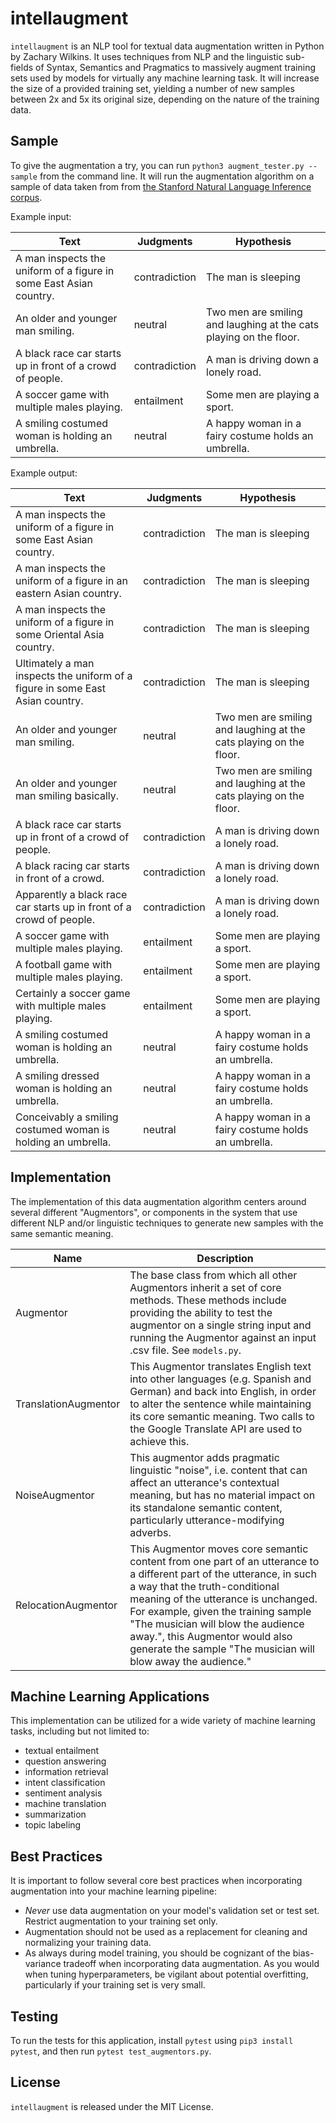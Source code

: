 # intellaugment
`intellaugment` is an NLP tool for textual data augmentation written in Python by Zachary Wilkins. It uses techniques from NLP and the linguistic sub-fields of Syntax, Semantics and Pragmatics to massively augment training sets used by models for virtually any machine learning task. It will increase the size of a provided training set, yielding a number of new samples between 2x and 5x its original size, depending on the nature of the training data.


## Sample
To give the augmentation a try, you can run `python3 augment_tester.py --sample` from the command line. It will run the augmentation algorithm on a sample of data taken from from [the Stanford Natural Language Inference corpus](https://nlp.stanford.edu/projects/snli/).

Example input:

| Text | Judgments | Hypothesis |
| ------------- | ------------- | ------------- |
| A man inspects the uniform of a figure in some East Asian country.  | contradiction | The man is sleeping |
| An older and younger man smiling.  | neutral | Two men are smiling and laughing at the cats playing on the floor. |
| A black race car starts up in front of a crowd of people. | contradiction | A man is driving down a lonely road. |
| A soccer game with multiple males playing. | entailment | Some men are playing a sport. |
| A smiling costumed woman is holding an umbrella. | neutral | 	A happy woman in a fairy costume holds an umbrella. |

Example output:

| Text | Judgments | Hypothesis |
| ------------- | ------------- | ------------- |
| A man inspects the uniform of a figure in some East Asian country. | contradiction | The man is sleeping |
| A man inspects the uniform of a figure in an eastern Asian country. | contradiction | The man is sleeping |
| A man inspects the uniform of a figure in some Oriental Asia country. | contradiction | The man is sleeping |
| Ultimately a man inspects the uniform of a figure in some East Asian country. | contradiction | The man is sleeping |
| An older and younger man smiling. | neutral | Two men are smiling and laughing at the cats playing on the floor. |
| An older and younger man smiling basically. | neutral | Two men are smiling and laughing at the cats playing on the floor. |
| A black race car starts up in front of a crowd of people. | contradiction | A man is driving down a lonely road. |
| A black racing car starts in front of a crowd. | contradiction | A man is driving down a lonely road. |
| Apparently a black race car starts up in front of a crowd of people. | contradiction | A man is driving down a lonely road. |
| A soccer game with multiple males playing. | entailment | Some men are playing a sport. |
| A football game with multiple males playing. | entailment | Some men are playing a sport. |
| Certainly a soccer game with multiple males playing. | entailment | Some men are playing a sport. |
| A smiling costumed woman is holding an umbrella. | neutral | A happy woman in a fairy costume holds an umbrella. |
| A smiling dressed woman is holding an umbrella. | neutral | A happy woman in a fairy costume holds an umbrella. |
| Conceivably a smiling costumed woman is holding an umbrella. | neutral | A happy woman in a fairy costume holds an umbrella. |


## Implementation 

The implementation of this data augmentation algorithm centers around several different "Augmentors", or components in the system that use different NLP and/or linguistic techniques to generate new samples with the same semantic meaning. 

| Name | Description |
| ----- | ------------- | 
| Augmentor | The base class from which all other Augmentors inherit a set of core methods. These methods include providing the ability to test the augmentor on a single string input and running the Augmentor against an input .csv file. See `models.py`. | 
| TranslationAugmentor | This Augmentor translates English text into other languages (e.g. Spanish and German) and back into English, in order to alter the sentence while maintaining its core semantic meaning. Two calls to the Google Translate API are used to achieve this. | 
| NoiseAugmentor | This augmentor adds pragmatic linguistic "noise", i.e. content that can affect an utterance's contextual meaning, but has no material impact on its standalone semantic content, particularly utterance-modifying adverbs. | 
| RelocationAugmentor | This Augmentor moves core semantic content from one part of an utterance to a different part of the utterance, in such a way that the truth-conditional meaning of the utterance is unchanged. For example, given the training sample "The musician will blow the audience away.", this Augmentor would also generate the sample "The musician will blow away the audience." | 


## Machine Learning Applications
This implementation can be utilized for a wide variety of machine learning tasks, including but not limited to:
* textual entailment
* question answering
* information retrieval
* intent classification
* sentiment analysis
* machine translation
* summarization
* topic labeling


## Best Practices

It is important to follow several core best practices when incorporating augmentation into your machine learning pipeline:

* *Never* use data augmentation on your model's validation set or test set. Restrict augmentation to your training set only.
* Augmentation should not be used as a replacement for cleaning and normalizing your training data.
* As always during model training, you should be cognizant of the bias-variance tradeoff when incorporating data augmentation. As you would when tuning hyperparameters, be vigilant about potential overfitting, particularly if your training set is very small.


## Testing
To run the tests for this application, install `pytest` using `pip3 install pytest`, and then run `pytest test_augmentors.py`.


## License
`intellaugment` is released under the MIT License.

